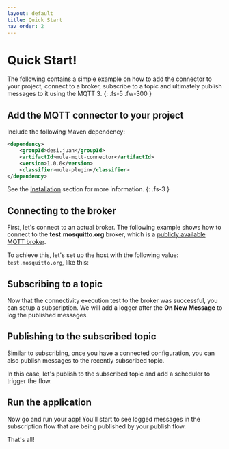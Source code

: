 ```yaml
---
layout: default
title: Quick Start
nav_order: 2
---
```


# Quick Start!

The following contains a simple example on how to add the connector to your project, connect to a broker, subscribe to a topic and ultimately publish messages to it using the MQTT 3.
{: .fs-5 .fw-300 }

## Add the MQTT connector to your project

Include the following Maven dependency:

```xml
<dependency>
    <groupId>desi.juan</groupId>
    <artifactId>mule-mqtt-connector</artifactId>
    <version>1.0.0</version>
    <classifier>mule-plugin</classifier>
</dependency>
```
See the [Installation](20_installation.md) section for more information.
{: .fs-3 }

## Connecting to the broker

First, let's connect to an actual broker. The following example shows how to connect to the **test.mosquitto.org** broker, which is a [publicly available MQTT broker](https://test.mosquitto.org/).  

To achieve this, let's set up the host with the following value: `test.mosquitto.org`, like this:

## Subscribing to a topic

Now that the connectivity execution test to the broker was successful, you can setup a subscription. We will add a logger after the **On New Message** to log the published messages.

## Publishing to the subscribed topic

Similar to subscribing, once you have a connected configuration, you can also publish messages to the recently subscribed topic.

In this case, let's publish to the subscribed topic and add a scheduler to trigger the flow.

## Run the application

Now go and run your app! You'll start to see logged messages in the subscription flow that are being published by your publish flow. 

That's all!
